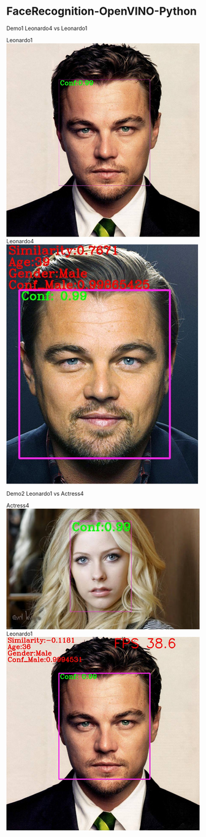 # FaceRecognition-OpenVINO-Python
Demo1 Leonardo4 vs Leonardo1

Leonardo1
![image](https://github.com/Lipschitzzzz/Face-Recognition-Openvino-Python/blob/main/Figure/Leonardo1.jpg)
Leonardo4
![image](https://github.com/Lipschitzzzz/Face-Recognition-Openvino-Python/blob/main/Figure/Leonardo4%20vs%20Leonardo1.jpg)



Demo2 Leonardo1 vs Actress4

Actress4
![image](https://github.com/Lipschitzzzz/Face-Recognition-Openvino-Python/blob/main/Figure/Actress4.jpg)
Leonardo1
![image](https://github.com/Lipschitzzzz/Face-Recognition-Openvino-Python/blob/main/Figure/Leonardo1%20vs%20Actress4.jpg)
